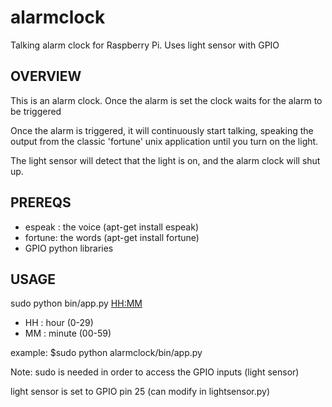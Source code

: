 alarmclock
==========

Talking alarm clock for Raspberry Pi. Uses light sensor with GPIO

OVERVIEW
--------

This is an alarm clock. Once the alarm is set the clock waits for the alarm to be triggered

Once the alarm is triggered, it will continuously start talking, speaking the output from the 
classic 'fortune' unix application until you turn on the light.

The light sensor will detect that the light is on, and the alarm clock will shut up.

PREREQS
-------

- espeak : the voice (apt-get install espeak)
- fortune: the words (apt-get install fortune)
- GPIO python libraries


USAGE
-------

sudo python bin/app.py <HH:MM>

- HH : hour (0-29)
- MM : minute (00-59)

example:
$sudo python alarmclock/bin/app.py 


Note: sudo is needed in order to access the GPIO inputs (light sensor)

light sensor is set to GPIO pin 25 (can modify in lightsensor.py)
